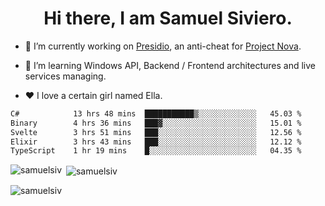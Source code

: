 <h1 align="center">Hi there, I am Samuel Siviero.</h1>

- 🔭 I’m currently working on [Presidio](https://presidio.ac), an anti-cheat for [Project Nova](https://discord.gg/novafn).

- 🌱 I’m learning Windows API, Backend / Frontend architectures and live services managing.

- ❤️ I love a certain girl named Ella.

<!--START_SECTION:waka-->

```txt
C#            13 hrs 48 mins  ███████████▒░░░░░░░░░░░░░   45.03 %
Binary        4 hrs 36 mins   ███▓░░░░░░░░░░░░░░░░░░░░░   15.01 %
Svelte        3 hrs 51 mins   ███░░░░░░░░░░░░░░░░░░░░░░   12.56 %
Elixir        3 hrs 43 mins   ███░░░░░░░░░░░░░░░░░░░░░░   12.12 %
TypeScript    1 hr 19 mins    █░░░░░░░░░░░░░░░░░░░░░░░░   04.35 %
```

<!--END_SECTION:waka-->

<p><img align="left" src="https://github-readme-stats.vercel.app/api/top-langs?username=samuelsiv&show_icons=true&locale=en&layout=compact&theme=radical" alt="samuelsiv" /></p>

<p>&nbsp;<img align="center" src="https://github-readme-stats.vercel.app/api?username=samuelsiv&show_icons=true&locale=en&theme=radical" alt="samuelsiv" /></p>
<p align="left"> <img src="https://komarev.com/ghpvc/?username=samuelsiv&label=Profile%20views&color=0e75b6&style=flat" alt="samuelsiv" /> </p>
